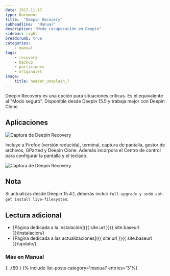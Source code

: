 ```yaml
---
date: 2017-11-17
type: Document
title:  "Deepin Recovery"
subheadline:  "Manual"
description: "Modo recuperación en Deepin"
sidebar: right
breadcrumb: true
categories:
    - manual
tags:
    - recovery
    - backup
    - particiones
    - originales
image:
    title: header_unsplash_7
---
```


Deepin Recovery es una opción para situaciones críticas. Es el equivalente al "Modo seguro". Disponible desde Deepin 15.5 y trabaja mejor con Deepin Clone.

## Aplicaciones
<div class="row">
    <div class="medium-12 columns t30">
    <img src="{{ site.urlimg }}deepinrecovery.png" alt="Captura de Deepin Recovery">
    </div><!-- /.medium-4.columns -->
</div>

Incluye a Firefox (versión reducida), terminal, captura de pantalla, gestor de archivos, GParted y Deepin Clone. Además incorpora el Centro de control para configurar la pantalla y el teclado.

<div class="row">
    <div class="medium-12 columns t30">
    <img src="{{ site.urlimg }}deepinrecovery2.png" alt="Captura de Deepin Recovery">
    </div><!-- /.medium-4.columns -->
</div>

## Nota
Si actualizas desde Deepin 15.4.1, deberás incluir `full-upgrade y sudo apt-get install live-filesystem`.

## Lectura adicional
* [Página dedicada a la instalación]({{ site.url }}{{ site.baseurl }}/instalacion/)
* [Página dedicada a las actualizaciones]({{ site.url }}{{ site.baseurl }}/update/)

### Más en Manual
{: .t60 }
{% include list-posts category='manual' entries='3'%}
